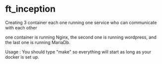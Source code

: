 # ft_inception
Creating 3 container each one running one service who can communicate with each other

one container is running Nginx, the second one is running wordpress, and the last one is running MariaDb.

Usage : You should type "make" so everything will start as long as your docker is set up.
